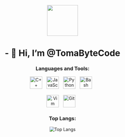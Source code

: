 <div id="header" align="center">
  <img src="https://media.giphy.com/media/M9gbBd9nbDrOTu1Mqx/giphy.gif" width="100"/>
</div>


<div align="center">
  <h1>- 👋 Hi, I’m @TomaByteCode</h1>
</div>


<div align="center">

### Languages and Tools:


<img alt="C++" width="40px" style="padding-right:10px;" src="https://cdn.jsdelivr.net/gh/devicons/devicon@latest/icons/cplusplus/cplusplus-original.svg" />
<img alt="JavaScript" width="40px" style="padding-right:10px;" src="https://cdn.jsdelivr.net/gh/devicons/devicon/icons/javascript/javascript-original.svg" />
<img alt="Python" width="40px" style="padding-right:10px;" src="https://cdn.jsdelivr.net/gh/devicons/devicon/icons/python/python-original.svg" />
<img alt="Bash" width="40px" style="padding-right:10px;" src="https://cdn.jsdelivr.net/gh/devicons/devicon@latest/icons/bash/bash-original.svg" />
<br><br>
<img alt="Vim" width="40px" style="padding-right:10px;" src="https://cdn.jsdelivr.net/gh/devicons/devicon@latest/icons/vim/vim-original.svg" />
<img alt="Git" width="40px" style="padding-right:10px;" src="https://cdn.jsdelivr.net/gh/devicons/devicon@latest/icons/git/git-original.svg" />


</div>

<div align="center">
  
### Top Langs:

![Top Langs](https://github-readme-stats.vercel.app/api/top-langs/?username=TomaByteCode&size_weight=0.5&count_weight=0.5&theme=radical)
  
</div>

<!---
TomaByteCode/TomaByteCode is a ✨ special ✨ repository because its `README.md` (this file) appears on your GitHub profile.
You can click the Preview link to take a look at your changes.
--->
